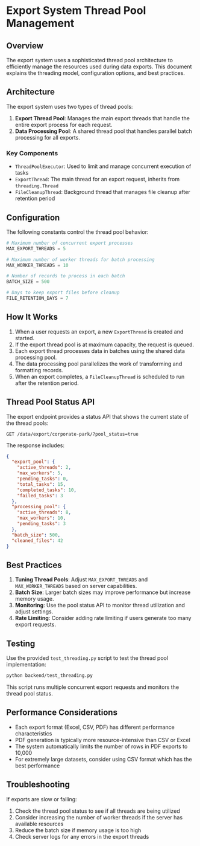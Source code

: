 # Export System Thread Pool Management

## Overview

The export system uses a sophisticated thread pool architecture to efficiently manage the resources used during data exports. This document explains the threading model, configuration options, and best practices.

## Architecture

The export system uses two types of thread pools:

1. **Export Thread Pool**: Manages the main export threads that handle the entire export process for each request.
2. **Data Processing Pool**: A shared thread pool that handles parallel batch processing for all exports.

### Key Components

- `ThreadPoolExecutor`: Used to limit and manage concurrent execution of tasks
- `ExportThread`: The main thread for an export request, inherits from `threading.Thread`
- `FileCleanupThread`: Background thread that manages file cleanup after retention period

## Configuration

The following constants control the thread pool behavior:

```python
# Maximum number of concurrent export processes
MAX_EXPORT_THREADS = 5

# Maximum number of worker threads for batch processing
MAX_WORKER_THREADS = 10

# Number of records to process in each batch
BATCH_SIZE = 500

# Days to keep export files before cleanup
FILE_RETENTION_DAYS = 7
```

## How It Works

1. When a user requests an export, a new `ExportThread` is created and started.
2. If the export thread pool is at maximum capacity, the request is queued.
3. Each export thread processes data in batches using the shared data processing pool.
4. The data processing pool parallelizes the work of transforming and formatting records.
5. When an export completes, a `FileCleanupThread` is scheduled to run after the retention period.

## Thread Pool Status API

The export endpoint provides a status API that shows the current state of the thread pools:

```
GET /data/export/corporate-park/?pool_status=true
```

The response includes:

```json
{
  "export_pool": {
    "active_threads": 2,
    "max_workers": 5,
    "pending_tasks": 0,
    "total_tasks": 15,
    "completed_tasks": 10,
    "failed_tasks": 3
  },
  "processing_pool": {
    "active_threads": 8,
    "max_workers": 10,
    "pending_tasks": 3
  },
  "batch_size": 500,
  "cleaned_files": 42
}
```

## Best Practices

1. **Tuning Thread Pools**: Adjust `MAX_EXPORT_THREADS` and `MAX_WORKER_THREADS` based on server capabilities.
2. **Batch Size**: Larger batch sizes may improve performance but increase memory usage.
3. **Monitoring**: Use the pool status API to monitor thread utilization and adjust settings.
4. **Rate Limiting**: Consider adding rate limiting if users generate too many export requests.

## Testing

Use the provided `test_threading.py` script to test the thread pool implementation:

```bash
python backend/test_threading.py
```

This script runs multiple concurrent export requests and monitors the thread pool status.

## Performance Considerations

- Each export format (Excel, CSV, PDF) has different performance characteristics
- PDF generation is typically more resource-intensive than CSV or Excel
- The system automatically limits the number of rows in PDF exports to 10,000
- For extremely large datasets, consider using CSV format which has the best performance

## Troubleshooting

If exports are slow or failing:

1. Check the thread pool status to see if all threads are being utilized
2. Consider increasing the number of worker threads if the server has available resources
3. Reduce the batch size if memory usage is too high
4. Check server logs for any errors in the export threads
